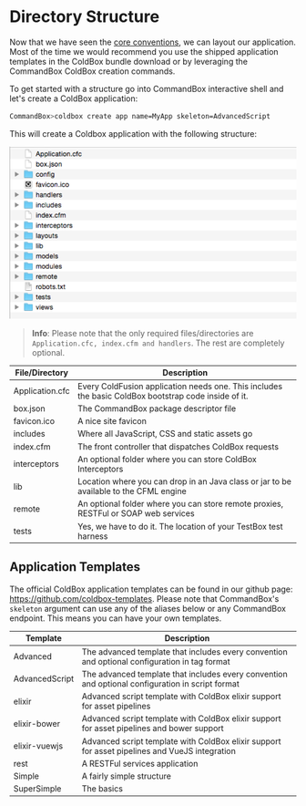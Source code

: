 # Directory Structure

Now that we have seen the [core conventions](conventions.md), we can layout our application.  Most of the time we would recommend you use the shipped application templates in the ColdBox bundle download or by leveraging the CommandBox ColdBox creation commands.

To get started with a structure go into CommandBox interactive shell and let's create a ColdBox application:

```bash
CommandBox>coldbox create app name=MyApp skeleton=AdvancedScript
```

This will create a Coldbox application with the following structure:

<img src="../images/ApplicationTemplate.png">

> **Info**: Please note that the only required files/directories are `Application.cfc, index.cfm and handlers`.  The rest are completely optional.

| File/Directory | Description |
| -- | -- |
| Application.cfc | Every ColdFusion application needs one. This includes the basic ColdBox bootstrap code inside of it.
| box.json | The CommandBox package descriptor file
| favicon.ico | A nice site favicon
| includes | Where all JavaScript, CSS and static assets go
| index.cfm | The front controller that dispatches ColdBox requests
| interceptors | An optional folder where you can store ColdBox Interceptors
| lib | Location where you can drop in an Java class or jar to be available to the CFML engine
| remote | An optional folder where you can store remote proxies, RESTFul or SOAP web services
| tests | Yes, we have to do it. The location of your TestBox test harness

## Application Templates

The official ColdBox application templates can be found in our github page: https://github.com/coldbox-templates.  Please note that CommandBox's `skeleton` argument can use any of the aliases below or any CommandBox endpoint. This means you can have your own templates.

| Template | Description |
| -- | -- |
| Advanced | The advanced template that includes every convention and optional configuration in tag format
| AdvancedScript | The advanced template that includes every convention and optional configuration in script format
| elixir | Advanced script template with ColdBox elixir support for asset pipelines
| elixir-bower | Advanced script template with ColdBox elixir support for asset pipelines and bower support
| elixir-vuewjs | Advanced script template with ColdBox elixir support for asset pipelines and VueJS integration
| rest | A RESTFul services application
| Simple | A fairly simple structure
| SuperSimple | The basics
